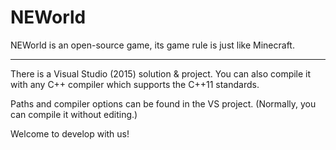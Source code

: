 # NEWorld

NEWorld is an open-source game, its game rule is just like Minecraft.

---

There is a Visual Studio (2015) solution & project. You can also compile it with any C++ compiler which supports the C++11 standards.

Paths and compiler options can be found in the VS project. (Normally, you can compile it without editing.)

Welcome to develop with us!
